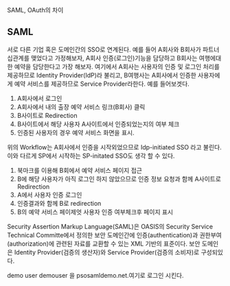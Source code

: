 SAML, OAuth의 차이


## SAML
서로 다른 기업 혹은 도메인간의 SSO로 연계된다.
예를 들어 A회사와 B회사가 파트너십관계를 맺었다고 가정해보자, A회사 인증(로그인)기능을 담당하고 B회사는 여행에대한 예약을 담당한다고 가장 해보자. 여기에서 A회사는 사용자의 인증 및 로그인 처리를 제공하므로 Identity Provider(IdP)라 불리고, B여행사는 A회사에서 인증한 사용자에게 예약 서비스를 제공하므로 Service Provider라한다.
예를 들어보겟다.
1. A회사에서 로그인
2. A회사에서 내의 출장 예약 서비스 링크(B회사) 클릭
3. B사이트로 Redirection
4. B사이트에서 해당 사용자 A사이트에서 인증되었는지의 여부 체크
5. 인증된 사용자의 경우 예약 서비스 화면을 표시.


위의 Workflow는 A회사에서 인증을 시작외었으므로 Idp-initiated SSO 라고 불린다. 이와 다르게 SP에서 시작하는 SP-initated SSO도 생각 할 수 있다.

1. 북마크를 이용해 B회에서 예약 서비스 페이지 접근
2. B에 해당 사용자가 아직 로그인 하지 않았으므로 인증 정보 요청과 함께 A사이트로 Redirection
3. A에서 사용자 인증 로그인
4. 인증결과와 함께 B로 redirection
5. B의 예약 서비스 페이제엇 사용자 인증 여부체크후 페이지 표시





Security Assertion Markup Language(SAML)은 OASIS의 Security Service Technical Committe에서 정의한 보안 도메인간에 인증(authentication)과 권한부여(authorization)에 관련된 자료를 교환할 수 있는 XML 기반의 표준이다. 보안 도메인은 Identity Provider(검증의 생산자)와 Service Provider(검증의 소비자)로 구성되있다.






demo user demouser 을 psosamldemo.net.여기로 로그인 시킨다.
